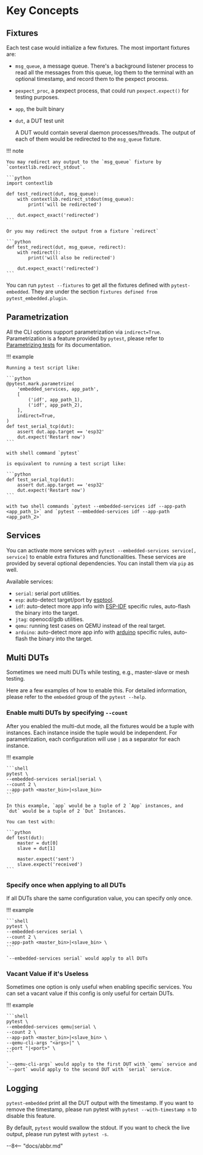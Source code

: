 # Key Concepts

## Fixtures

Each test case would initialize a few fixtures. The most important fixtures are:

- `msg_queue`, a message queue. There's a background listener process to read all the messages from this queue, log them to the terminal with an optional timestamp, and record them to the pexpect process.
- `pexpect_proc`, a pexpect process, that could run `pexpect.expect()` for testing purposes.
- `app`, the built binary
- `dut`, a DUT test unit

    A DUT would contain several daemon processes/threads. The output of each of them would be redirected to the `msg_queue` fixture.

!!! note

    You may redirect any output to the `msg_queue` fixture by `contextlib.redirect_stdout`.

    ```python
    import contextlib

    def test_redirect(dut, msg_queue):
        with contextlib.redirect_stdout(msg_queue):
            print('will be redirected')

        dut.expect_exact('redirected')
    ```

    Or you may redirect the output from a fixture `redirect`

    ```python
    def test_redirect(dut, msg_queue, redirect):
        with redirect():
            print('will also be redirected')

        dut.expect_exact('redirected')
    ```

You can run `pytest --fixtures` to get all the fixtures defined with `pytest-embedded`. They are under the section `fixtures defined from pytest_embedded.plugin`.

## Parametrization

All the CLI options support parametrization via `indirect=True`. Parametrization is a feature provided by `pytest`, please refer to [Parametrizing tests](https://docs.pytest.org/en/latest/example/parametrize.html) for its documentation.

!!! example

    Running a test script like:

    ```python
    @pytest.mark.parametrize(
        'embedded_services, app_path',
        [
            ('idf', app_path_1),
            ('idf', app_path_2),
        ],
        indirect=True,
    )
    def test_serial_tcp(dut):
        assert dut.app.target == 'esp32'
        dut.expect('Restart now')
    ```

    with shell command `pytest`

    is equivalent to running a test script like:

    ```python
    def test_serial_tcp(dut):
        assert dut.app.target == 'esp32'
        dut.expect('Restart now')
    ```

    with two shell commands `pytest --embedded-services idf --app-path <app_path_1>` and `pytest --embedded-services idf --app-path <app_path_2>`

## Services

You can activate more services with `pytest --embedded-services service[, service]` to enable extra fixtures and functionalities. These services are provided by several optional dependencies. You can install them via `pip` as well.

Available services:

- `serial`: serial port utilities.
- `esp`: auto-detect target/port by [esptool](https://github.com/espressif/esptool).
- `idf`: auto-detect more app info with [ESP-IDF](https://github.com/espressif/esp-idf) specific rules, auto-flash the binary into the target.
- `jtag`: openocd/gdb utilities.
- `qemu`: running test cases on QEMU instead of the real target.
- `arduino`: auto-detect more app info with [arduino](https://github.com/arduino/Arduino) specific rules, auto-flash the binary into the target.

## Multi DUTs

Sometimes we need multi DUTs while testing, e.g., master-slave or mesh testing.

Here are a few examples of how to enable this. For detailed information, please refer to the `embedded` group of the `pytest --help`.

### Enable multi DUTs by specifying `--count`

After you enabled the multi-dut mode, all the fixtures would be a tuple with instances. Each instance inside the tuple would be independent. For parametrization, each configuration will use `|` as a separator for each instance.

!!! example
    
    ```shell
    pytest \
    --embedded-services serial|serial \
    --count 2 \
    --app-path <master_bin>|<slave_bin>
    ```
  
    In this example, `app` would be a tuple of 2 `App` instances, and `dut` would be a tuple of 2 `Dut` Instances.
  
    You can test with:
  
    ```python
    def test(dut):
        master = dut[0]
        slave = dut[1]
  
        master.expect('sent')
        slave.expect('received')
    ```

### Specify once when applying to all DUTs

If all DUTs share the same configuration value, you can specify only once.

!!! example
      
    ```shell
    pytest \
    --embedded-services serial \
    --count 2 \
    --app-path <master_bin>|<slave_bin> \
    ```

    `--embedded-services serial` would apply to all DUTs

### Vacant Value if it's Useless

Sometimes one option is only useful when enabling specific services. You can set a vacant value if this config is only useful for certain DUTs.

!!! example
      
    ```shell
    pytest \
    --embedded-services qemu|serial \
    --count 2 \
    --app-path <master_bin>|<slave_bin> \
    --qemu-cli-args "<args>|" \
    --port "|<port>" \
    ```
  
    `--qemu-cli-args` would apply to the first DUT with `qemu` service and `--port` would apply to the second DUT with `serial` service.

## Logging

`pytest-embedded` print all the DUT output with the timestamp. If you want to remove the timestamp, please run pytest with `pytest --with-timestamp n` to disable this feature.

By default, `pytest` would swallow the stdout. If you want to check the live output, please run pytest with `pytest -s`.

--8<-- "docs/abbr.md"
